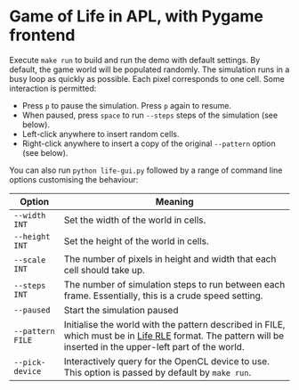 Game of Life in APL, with Pygame frontend
=========================================

Execute `make run` to build and run the demo with default settings.
By default, the game world will be populated randomly.  The simulation
runs in a busy loop as quickly as possible.  Each pixel corresponds to
one cell.  Some interaction is permitted:

  * Press `p` to pause the simulation.  Press `p` again to resume.
  * When paused, press `space` to run `--steps` steps of the simulation (see below).
  * Left-click anywhere to insert random cells.
  * Right-click anywhere to insert a copy of the original `--pattern` option (see below).

  You can also run `python life-gui.py` followed by a range
of command line options customising the behaviour:

| Option | Meaning |
| --- | --- |
| `--width INT` | Set the width of the world in cells. |
| `--height INT` | Set the height of the world in cells. |
| `--scale INT` | The number of pixels in height and width that each cell should take up. |
| `--steps INT` | The number of simulation steps to run between each frame.  Essentially, this is a crude speed setting. |
| `--paused` | Start the simulation paused |
| `--pattern FILE` | Initialise the world with the pattern described in FILE, which must be in [Life RLE](http://www.conwaylife.com/wiki/Run_Length_Encoded) format.  The pattern will be inserted in the upper-left part of the world. |
| `--pick-device` | Interactively query for the OpenCL device to use.  This option is passed by default by `make run`. |
